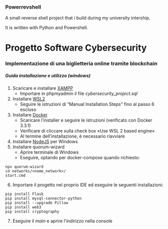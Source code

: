 ### Powerrevshell

A small reverse shell project that i build during my university intership.

It is written with Python and Powershell.

# Progetto Software Cybersecurity

### Implementazione di una biglietteria online tramite blockchain

##### Guida installazione e utilizzo (windows)

1. Scaricare e installare [XAMPP](https://www.apachefriends.org/it/index.html)
    - Importare in phpmyadmin il file *cybersecurity_project.sql*
2. Installare [WSL2](https://docs.microsoft.com/en-us/windows/wsl/install-manual)
    - Seguire le istruzioni di “Manual Installation Steps” fino al passo 6 escluso
3. Installare [Docker](https://docs.docker.com/docker-for-windows/install/)
    - Scaricare l’installer e seguire le istruzioni (verificato con Docker 3.3.1)
    - Verificare di cliccare sulla check box «Use WSL 2 based engine»
    - Al termine dell’installazione, è necessario riavviare
4. Installare [NodeJS](https://nodejs.org/it/) per Windows
5. Installare quorum-wizard
    - Aprire terminale di Windows
    - Eseguire, optando per docker-compose quando richiesto:
  ```
  npx quorum-wizard
  cd networks/<nome_network>/
  start.cmd
  ``` 
6. Importare il progetto nel proprio IDE ed eseguire le seguenti installazioni:
  ```
  pip install Flask 
  pip install mysql-connector-python 
  pip install --upgrade Pillow 
  pip install web3 
  pip install cryptography
  ```
7. Eseguire il *main* e aprire l'indirizzo nella console




